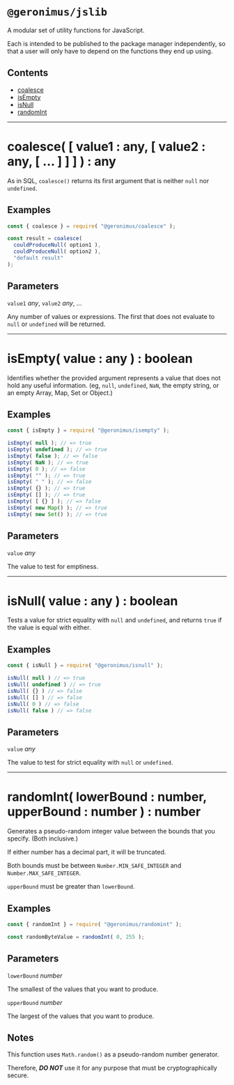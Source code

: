 # `@geronimus/jslib`

A modular set of utility functions for JavaScript.

Each is intended to be published to the package manager independently, so that a user will only have to depend on the functions they end up using.

## Contents

- [coalesce](#coalesce--value1--any--value2--any--------any)
- [isEmpty](#isEmpty-value--any---boolean)
- [isNull](#isNull-value--any---boolean)
- [randomInt](#randomInt-lowerBound--number-upperBound--number---number)



---

# coalesce( [ value1 : any, [ value2 : any, [ ... ] ] ] ) : any

As in SQL, `coalesce()` returns its first argument that is neither `null` nor `undefined`.

## Examples

```javascript
const { coalesce } = require( "@geronimus/coalesce" );

const result = coalesce(
  couldProduceNull( option1 ),
  couldProduceNull( option2 ),
  "default result"
);
```

## Parameters

`value1` *any*, `value2` *any*, ...

Any number of values or expressions. The first that does not evaluate to `null` or `undefined` will be returned.



---

# isEmpty( value : any ) : boolean

Identifies whether the provided argument represents a value that does not hold any useful information. (eg, `null`, `undefined`, `NaN`, the empty string, or an empty Array, Map, Set or Object.)

## Examples

```javascript
const { isEmpty } = require( "@geronimus/isempty" );

isEmpty( null ); // => true
isEmpty( undefined ); // => true
isEmpty( false ); // => false
isEmpty( NaN ); // => true
isEmpty( 0 ); // => false
isEmpty( "" ); // => true
isEmpty( " " ); // => false
isEmpty( {} ); // => true
isEmpty( [] ); // => true
isEmpty( [ {} ] ); // => false
isEmpty( new Map() ); // => true
isEmpty( new Set() ); // => true
```

## Parameters

`value` *any*

The value to test for emptiness.



---

# isNull( value : any ) : boolean

Tests a value for strict equality with `null` and `undefined`, and returns `true` if the value is equal with either.

## Examples

```javascript
const { isNull } = require( "@geronimus/isnull" );

isNull( null ) // => true
isNull( undefined ) // => true
isNull( {} ) // => false
isNull( [] ) // => false
isNull( 0 ) // => false
isNull( false ) // => false
```

## Parameters

`value` *any*

The value to test for strict equality with `null` or `undefined`.



---

# randomInt( lowerBound : number, upperBound : number ) : number

Generates a pseudo-random integer value between the bounds that you specify. (Both inclusive.)

If either number has a decimal part, it will be truncated.

Both bounds must be between `Number.MIN_SAFE_INTEGER` and `Number.MAX_SAFE_INTEGER`.

`upperBound` must be greater than `lowerBound`.

## Examples

```javascript
const { randomInt } = require( "@geronimus/randomint" );

const randomByteValue = randomInt( 0, 255 );
```

## Parameters

`lowerBound` *number*

The smallest of the values that you want to produce.

`upperBound` *number*

The largest of the values that you want to produce.

## Notes

This function uses `Math.random()` as a pseudo-random number generator.

Therefore, ***DO NOT*** use it for any purpose that must be cryptographically secure.

